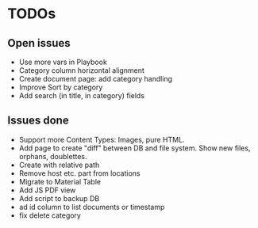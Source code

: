 # TODOs

## Open issues
* Use more vars in Playbook
* Category column horizontal alignment
* Create document page: add category handling
* Improve Sort by category
* Add search (in title, in category) fields

## Issues done
* Support more Content Types: Images, pure HTML.
* Add page to create "diff" between DB and file system. Show new files, orphans, doublettes.
* Create with relative path
* Remove host etc. part from locations
* Migrate to Material Table
* Add JS PDF view 
* Add script to backup DB 
* ad id column to list documents or timestamp 
* fix delete category
